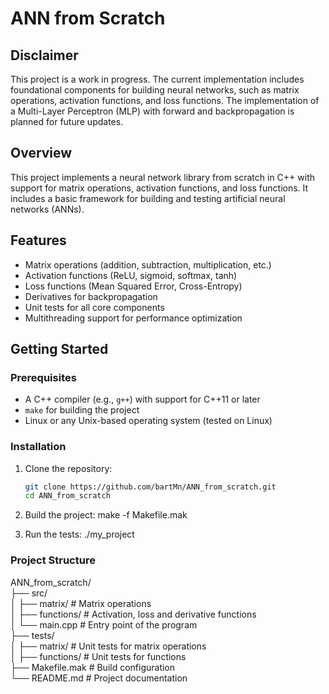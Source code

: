 # ANN from Scratch

## Disclaimer
This project is a work in progress. The current implementation includes foundational components for building neural networks, such as matrix operations, activation functions, and loss functions. The implementation of a Multi-Layer Perceptron (MLP) with forward and backpropagation is planned for future updates.

## Overview
This project implements a neural network library from scratch in C++ with support for matrix operations, activation functions, and loss functions. It includes a basic framework for building and testing artificial neural networks (ANNs).

## Features
- Matrix operations (addition, subtraction, multiplication, etc.)
- Activation functions (ReLU, sigmoid, softmax, tanh)
- Loss functions (Mean Squared Error, Cross-Entropy)
- Derivatives for backpropagation
- Unit tests for all core components
- Multithreading support for performance optimization

## Getting Started

### Prerequisites
- A C++ compiler (e.g., `g++`) with support for C++11 or later
- `make` for building the project
- Linux or any Unix-based operating system (tested on Linux)

### Installation
1. Clone the repository:
   ```bash
   git clone https://github.com/bartMn/ANN_from_scratch.git
   cd ANN_from_scratch

2. Build the project:
    make -f Makefile.mak

3. Run the tests:
    ./my_project


### Project Structure
ANN_from_scratch/  
├── src/  
│   ├── matrix/          # Matrix operations  
│   ├── functions/       # Activation, loss and derivative functions  
│   └── main.cpp         # Entry point of the program  
├── tests/  
│   ├── matrix/          # Unit tests for matrix operations  
│   ├── functions/       # Unit tests for functions  
├── Makefile.mak         # Build configuration  
└── README.md            # Project documentation  